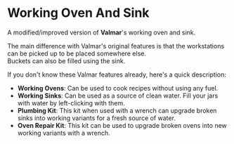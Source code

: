 # Working Oven And Sink
A modified/improved version of **Valmar**'s working oven and sink.  

The main difference with Valmar's original features is that the workstations can be picked up to be placed somewhere else.  
Buckets can also be filled using the sink.  

If you don't know these Valmar features already, here's a quick description:
- **Working Ovens**: Can be used to cook recipes without using any fuel.
- **Working Sinks**: Can be used as a source of clean water. Fill your jars with water by left-clicking with them.
- **Plumbing Kit**: This kit when used with a wrench can upgrade broken sinks into working variants for a fresh source of water.
- **Oven Repair Kit**: This kit can be used to upgrade broken ovens into new working variants with a wrench.
